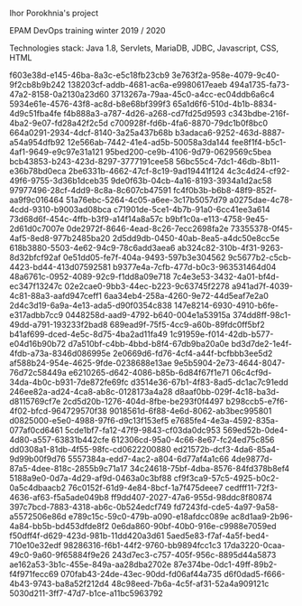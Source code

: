 Ihor Porokhnia's project


EPAM DevOps  training winter 2019 / 2020

Technologies stack: Java 1.8, Servlets, MariaDB, JDBC, Javascript, CSS, HTML

f603e38d-e145-46ba-8a3c-e5c18fb23cb9
3e763f2a-958e-4079-9c40-9f2cb8b9b242
138203cf-addb-4681-ac6a-e9980617eaeb
494a1735-fa73-47a2-8158-0a2130a23d60
3713267a-79aa-45c0-a4cc-ec04ddb6a6c4
5934e61e-4576-43f8-ac8d-b8e68bf399f3
65a1d6f6-510d-4b1b-8834-4d9c51fba4fe
f4b888a3-a787-4d26-a268-cd7fd25d9593
c343bdbe-216f-4ba2-9e07-fd28a42f2c5d
c700928f-fd6b-4fa6-8870-79dc1b0f8bc0
664a0291-2934-4dcf-8140-3a25a437b68b
b3adaca6-9252-463d-8887-a54a954dfb92
12e566ab-7442-41e4-ad5b-50058a3da144
fee8f1f4-b5c1-4af1-9649-e9c97e31a121
95bed200-ce9b-4106-9d79-0629569c5bea
bcb43853-b243-423d-8297-3777191cee58
56bc55c4-7dc1-46db-8b11-e36b78bd0eca
2be6331b-4662-47cf-8c19-9ad19441f124
4c3c4d24-cf92-49f6-9755-3d36b1dceb35
9de0f63b-04cb-4a16-8193-3934a1d2ac58
97977496-28cf-4dd9-8c8a-8c607cb47591
fc4f0b3b-b6b8-48f9-852f-aa9f9c016464
51a76ebc-5264-4c05-a6ee-3c17b5057d79
a0275dae-4c78-4cdd-9310-b9003ad08bca
c71901de-5ce1-4b7b-91a0-6cc41ee3a614
73d68d6f-454c-4ffb-b3f9-a14f14a8a57c
b9bf1c0a-e113-4758-9e45-2d61d0c7007e
0de2972f-8646-4ead-8c26-7ecc2698fa2e
73355378-0f45-4af5-8ed8-977b2485ba20
2d5dd9db-0450-40ab-8ea5-a4dc50e8cc5e
618b3880-5503-4e62-94c9-78c6add3aea6
ab324c82-310b-4f31-9263-8d32bfcf92af
0e51dd05-fe7f-404a-9493-597b3e304562
9c5677b2-c5cb-4423-bd44-413d07592581
b9377e4a-7cfb-477d-b0c3-963531464d04
48a6761c-0952-4089-92c9-f1dd8a09e718
7c4e3e53-3432-4a01-bf4d-ec347f13247c
02e2cae0-9bb3-44ec-b223-9c63745f2278
a941ad7f-4039-4c81-88a3-aafd947ceff1
6aa34eb4-258a-4260-9e72-44d5eaf7e2a0
2d4c3d19-6a9a-4e13-ada5-d90f0354c838
147e8214-6930-4910-b6fe-e317adbb7cc9
0448258d-aad9-4792-b640-004e1a53915a
374dd8ff-98c1-49dd-a791-193233f2bad8
689ead9f-75f5-4cc9-a60b-89fdc0ff5bf2
b41af699-dced-4e5c-8d75-4ba2ad11fa49
1c91959e-f014-42db-b577-e04d16b90b72
d7a510bf-c4bb-4bbd-b8f4-67db9ba20a0e
bd3d7de2-1e4f-4fdb-a73a-8346d086995e
2e0669d6-fd76-4cf4-a44f-bcfbbb3ee5d2
af588b24-954e-4625-9fde-0238688e13ae
9e5b5904-2e73-4644-8047-76d72c58449a
e6210265-d642-4086-b85b-6d84f67f1e71
06c4cf9d-34da-4b0c-b931-7de872fe69fc
d3514e36-67b1-4f83-8ad5-dc1ac7c91edd
246ee82a-ad24-4ca8-ab8c-0128173a4a28
d8aaf0bb-029f-4c18-ba3d-d8115769cf7e
2cd5d20b-1276-404d-8fbe-be293f0f4497
b298ccb5-e7f6-4f02-bfcd-964729570f38
9018561d-6f88-4e6d-8062-ab3bec995801
d0825000-e5e0-4988-97f6-d9c13f153ef5
e7685fe4-4e3a-4592-835a-077af0cd6461
5cde1bf7-fa12-47f9-9843-cf03da0dc953
569ed52b-0de4-4d80-a557-63831b442cfe
612306cd-95a0-4c66-8e67-fc24ed75c856
dd0308a1-81db-4f55-98fc-cd0622200880
ed21572b-dcf3-4da6-85a4-9d99b00f9d76
5557384a-edd7-4ac2-a804-6d77af4a1c66
4de9877d-87a5-4dee-818c-2855b9c71a17
34c24618-75bf-4dba-8576-84fd378b8ef4
5188a9e0-0d7a-4d29-af9d-0463a0c3bf88
cf9f3ca9-57c5-4925-b0c2-0a5c4dbaacb2
76c0152f-61d9-4e84-8bcf-1a7f475deee7
cedfff11-72f3-4636-af63-f5a5ade049b8
ff9dd407-2027-47a6-955d-98ddc8f80874
397c7bcd-7883-4318-ab6c-0b524edcf749
fd7243fd-cde5-4a97-9a58-a5572506e86d
e789c15c-59c0-479b-a090-e18afdcc089e
ac8d1aa9-2b96-4a84-bb5b-bd453dfde8f2
0e6da860-90bf-40b0-916e-c9988e7059ed
f50dff4f-d629-423d-981b-11dd420a3d61
5aed5e83-f7af-4a5f-bed4-710e10e32edf
98286316-f6b1-44f2-9760-bb9894fcc1c3
17da3220-0caa-49c0-9a60-9f65884f9e26
243d7ec3-c757-405f-956c-8895d44a5873
ae162a53-3b1c-455e-849a-aa28dba2702e
87e374be-0dc1-49ff-89b2-f4f971fecc69
070fab43-24de-43ec-90dd-fd06af44a735
d6f0dad5-f666-4b43-9743-ba8a52f212d4
48c98eed-7b6a-4c5f-af31-52a4a909121c
5030d211-3ff7-47d7-b1ce-a11bc5963792
